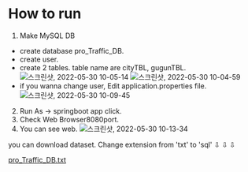 # How to run

1. Make MySQL DB
  - create database pro_Traffic_DB. 
  - create user.
  - create 2 tables. table name are cityTBL, gugunTBL.
![스크린샷, 2022-05-30 10-05-14](https://user-images.githubusercontent.com/69185387/170899928-c12da0e0-0917-4776-9438-8a1126e47730.png)
![스크린샷, 2022-05-30 10-04-59](https://user-images.githubusercontent.com/69185387/170899930-fba262ef-083c-4c58-b3b1-3d14c234f13b.png)
  - if you wanna change user, Edit application.properties file.
![스크린샷, 2022-05-30 10-09-45](https://user-images.githubusercontent.com/69185387/170900223-98e7879b-e2b3-4776-98eb-5c558e8b3be3.png)

2. Run As -> springboot app click.
3. Check Web Browser8080port.
4. You can see web.
![스크린샷, 2022-05-30 10-13-34](https://user-images.githubusercontent.com/69185387/170900426-23dad554-eff7-4bf9-953e-4f9aa3ec083d.png)

you can download dataset. 
Change extension from 'txt' to 'sql'  ⇩ ⇩ ⇩

[pro_Traffic_DB.txt](https://github.com/nannaya2121/pro_Traffic/files/8794743/pro_Traffic_DB.txt)
